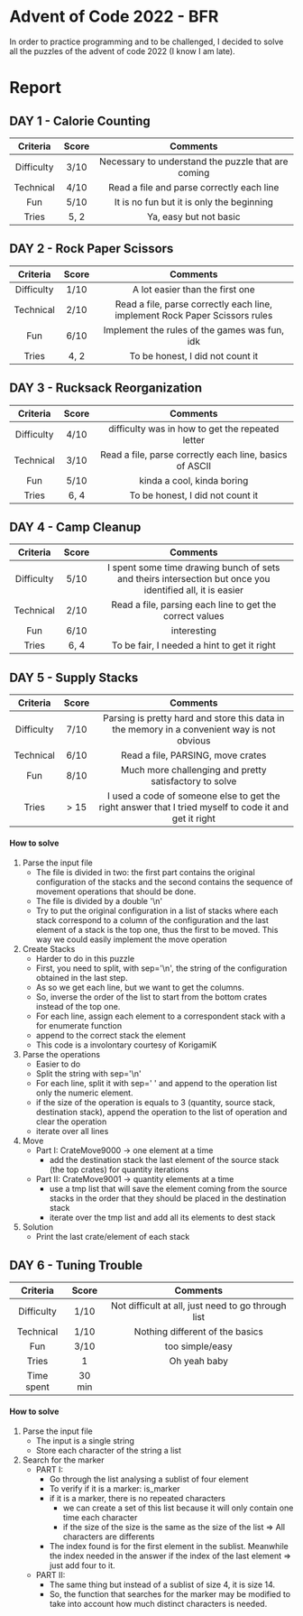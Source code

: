 # Advent of Code 2022 - BFR

In order to practice programming and to be challenged, I decided to solve all the puzzles of the advent of code 2022 (I know I am late). 

# Report

## DAY 1 - Calorie Counting 

| Criteria | Score | Comments |
| :---: | :---: | :---: |
| Difficulty | 3/10 | Necessary to understand the puzzle that are coming|
| Technical | 4/10 | Read a file and parse correctly each line|
| Fun | 5/10 | It is no fun but it is only the beginning|
| Tries | 5, 2 | Ya, easy but not basic |

## DAY 2 - Rock Paper Scissors

| Criteria | Score | Comments |
| :---: | :---: | :---: |
| Difficulty | 1/10 | A lot easier than the first one|
| Technical | 2/10 | Read a file, parse correctly each line, implement Rock Paper Scissors rules|
| Fun | 6/10 | Implement the rules of the games was fun, idk |
| Tries | 4, 2 | To be honest, I did not count it |

## DAY 3 - Rucksack Reorganization

| Criteria | Score | Comments |
| :---: | :---: | :---: |
| Difficulty | 4/10 | difficulty was in how to get the repeated letter |
| Technical | 3/10 | Read a file, parse correctly each line, basics of ASCII|
| Fun | 5/10 | kinda a cool, kinda boring |
| Tries | 6, 4 | To be honest, I did not count it |

## DAY 4 - Camp Cleanup

| Criteria | Score | Comments |
| :---: | :---: | :---: |
| Difficulty | 5/10 | I spent some time drawing bunch of sets and theirs intersection but once you identified all, it is easier |
| Technical | 2/10 | Read a file, parsing each line to get the correct values|
| Fun | 6/10 | interesting |
| Tries | 6, 4 | To be fair, I needed a hint to get it right |

## DAY 5 - Supply Stacks

| Criteria | Score | Comments |
| :---: | :---: | :---: |
| Difficulty | 7/10 | Parsing is pretty hard and store this data in the memory in a convenient way is not obvious |
| Technical | 6/10 | Read a file, PARSING, move crates|
| Fun | 8/10 | Much more challenging and pretty satisfactory to solve |
| Tries | > 15 | I used a code of someone else to get the right answer that I tried myself to code it and get it right |

#### How to solve

1. Parse the input file
   - The file is divided in two: the first part contains the original configuration of the stacks and the second contains the sequence of movement operations that should be done.
   - The file is divided by a double '\n'
   - Try to put the original configuration in a list of stacks where each stack correspond to a column of the configuration and the last element of a stack is the top one, thus the first to be moved. This way we could easily implement the move operation
2. Create Stacks
    - Harder to do in this puzzle
    - First, you need to split, with sep='\n', the string of the configuration obtained in the last step.
    - As so we get each line, but we want to get the columns. 
    - So, inverse the order of the list to start from the bottom crates instead of the top one.
    - For each line, assign each element to a correspondent stack with a for enumerate function
    - append to the correct stack the element
    - This code is a involontary courtesy of KorigamiK
3. Parse the operations
   - Easier to do
   - Split the string with sep='\n' 
   - For each line, split it with sep=' ' and append to the operation list only the numeric element.
   - if the size of the operation is equals to 3 (quantity, source stack, destination stack), append the operation to the list of operation and clear the operation
   - iterate over all lines
4. Move
   - Part I: CrateMove9000 -> one element at a time
     - add the destination stack the last element of the source stack (the top crates) for quantity iterations
   - Part II: CrateMove9001 -> quantity elements at a time
     - use a tmp list that will save the element coming from the source stacks in the order that they should be placed in the destination stack
     - iterate over the tmp list and add all its elements to dest stack
5. Solution
    - Print the last crate/element of each stack

## DAY 6 - Tuning Trouble

| Criteria | Score | Comments |
| :---: | :---: | :---: |
| Difficulty | 1/10 | Not difficult at all, just need to go through list |
| Technical | 1/10 | Nothing different of the basics |
| Fun | 3/10 | too simple/easy |
| Tries | 1 | Oh yeah baby |
| Time spent | 30 min| |

#### How to solve

1. Parse the input file
    - The input is a single string
    - Store each character of the string a list
2. Search for the marker
    - PART I:
        - Go through the list analysing a sublist of four element
        - To verify if it is a marker: is_marker
        - if it is a marker, there is no repeated characters
            - we can create a set of this list because it will only contain one time each character
            - if the size of the size is the same as the size of the list => All characters are differents
        - The index found is for the first element in the sublist. Meanwhile the index needed in the answer if the index of the last element => just add four to it.
    - PART II:
      - The same thing but instead of a sublist of size 4, it is size 14.
      - So, the function that searches for the marker may be modified to take into account how much distinct characters is needed.
